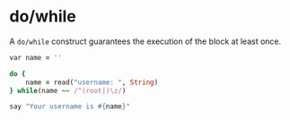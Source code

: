 # do/while

A `do/while` construct guarantees the execution of the block at least once.

```ruby
var name = ''

do {
    name = read("username: ", String)
} while(name ~~ /^(root|)\z/)

say "Your username is #{name}"
```
